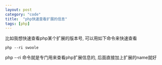 ```yaml
---
layout: post
category: "code"
title:  "php快速查看扩展的信息"
tags: [php]
---
```


比如我想快速查看php某个扩展的版本号, 可以用如下命令来快速查看

```
php --ri swoole
```
php --ri 命令就是专门用来查看php扩展信息的, 后面直接加上扩展的name就好